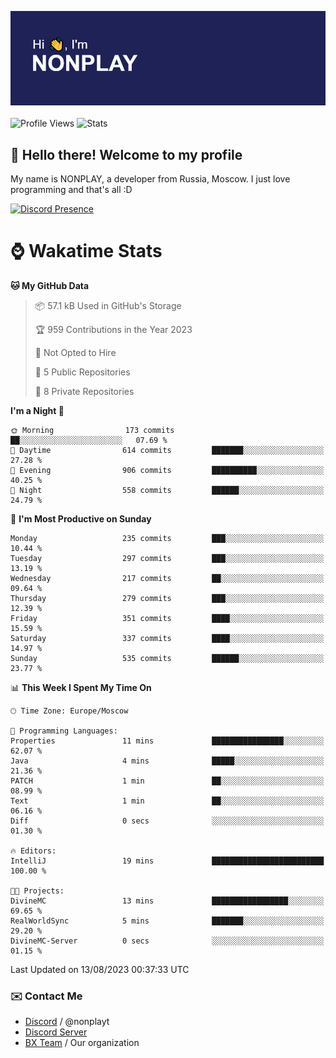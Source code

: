 ![Discord Presence](./header.png)
<br></br>
![Profile Views](https://komarev.com/ghpvc/?username=NONPLAYT&color=blue&style=for-the-badge)
![Stats](https://img.shields.io/badge/0%25-OPTIMIZED-orange?style=for-the-badge)


## :wave: Hello there! Welcome to my profile

My name is NONPLAY, a developer from Russia, Moscow. I just love programming and that's all :D

[![Discord Presence](https://lanyard.cnrad.dev/api/597087584090587177?showDisplayName=true)](https://discord.com/users/597087584090587177) 

# ⌚ Wakatime Stats

<!--START_SECTION:waka-->
**🐱 My GitHub Data** 

> 📦 57.1 kB Used in GitHub's Storage 
 > 
> 🏆 959 Contributions in the Year 2023
 > 
> 🚫 Not Opted to Hire
 > 
> 📜 5 Public Repositories 
 > 
> 🔑 8 Private Repositories 
 > 
**I'm a Night 🦉** 

```text
🌞 Morning                173 commits         ██░░░░░░░░░░░░░░░░░░░░░░░   07.69 % 
🌆 Daytime                614 commits         ███████░░░░░░░░░░░░░░░░░░   27.28 % 
🌃 Evening                906 commits         ██████████░░░░░░░░░░░░░░░   40.25 % 
🌙 Night                  558 commits         ██████░░░░░░░░░░░░░░░░░░░   24.79 % 
```
📅 **I'm Most Productive on Sunday** 

```text
Monday                   235 commits         ███░░░░░░░░░░░░░░░░░░░░░░   10.44 % 
Tuesday                  297 commits         ███░░░░░░░░░░░░░░░░░░░░░░   13.19 % 
Wednesday                217 commits         ██░░░░░░░░░░░░░░░░░░░░░░░   09.64 % 
Thursday                 279 commits         ███░░░░░░░░░░░░░░░░░░░░░░   12.39 % 
Friday                   351 commits         ████░░░░░░░░░░░░░░░░░░░░░   15.59 % 
Saturday                 337 commits         ████░░░░░░░░░░░░░░░░░░░░░   14.97 % 
Sunday                   535 commits         ██████░░░░░░░░░░░░░░░░░░░   23.77 % 
```


📊 **This Week I Spent My Time On** 

```text
🕑︎ Time Zone: Europe/Moscow

💬 Programming Languages: 
Properties               11 mins             ████████████████░░░░░░░░░   62.07 % 
Java                     4 mins              █████░░░░░░░░░░░░░░░░░░░░   21.36 % 
PATCH                    1 min               ██░░░░░░░░░░░░░░░░░░░░░░░   08.99 % 
Text                     1 min               ██░░░░░░░░░░░░░░░░░░░░░░░   06.16 % 
Diff                     0 secs              ░░░░░░░░░░░░░░░░░░░░░░░░░   01.30 % 

🔥 Editors: 
IntelliJ                 19 mins             █████████████████████████   100.00 % 

🐱‍💻 Projects: 
DivineMC                 13 mins             █████████████████░░░░░░░░   69.65 % 
RealWorldSync            5 mins              ███████░░░░░░░░░░░░░░░░░░   29.20 % 
DivineMC-Server          0 secs              ░░░░░░░░░░░░░░░░░░░░░░░░░   01.15 % 
```


 Last Updated on 13/08/2023 00:37:33 UTC
<!--END_SECTION:waka-->

### ✉️ Contact Me

- [Discord](https://discord.com/users/597087584090587177) / @nonplayt
- [Discord Server](https://discord.gg/p7cxhw7E2M)
- [BX Team](https://github.com/BX-Team) / Our organization
